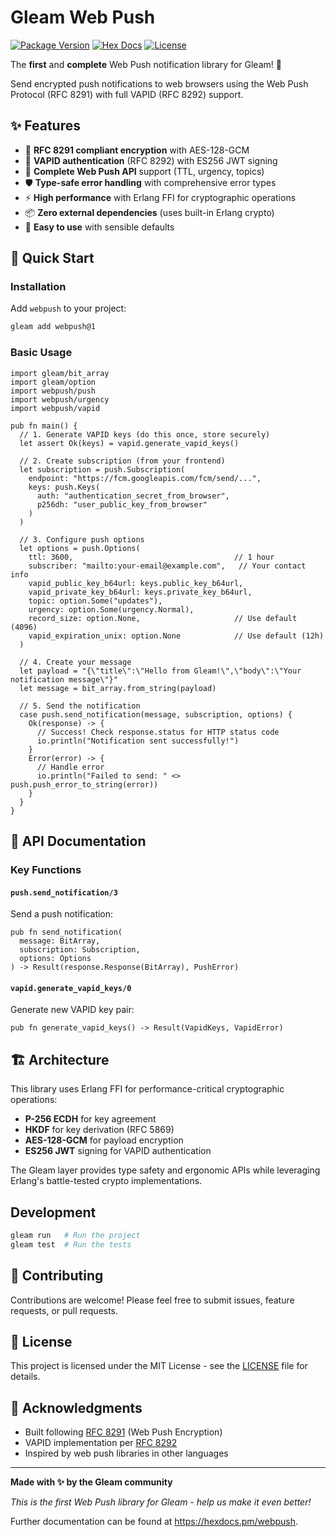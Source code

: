 # Gleam Web Push

[![Package Version](https://img.shields.io/hexpm/v/webpush)](https://hex.pm/packages/webpush)
[![Hex Docs](https://img.shields.io/badge/hex-docs-ffaff3)](https://hexdocs.pm/webpush/)
[![License](https://img.shields.io/hexpm/l/webpush.svg)](https://github.com/your-username/gleam_webpush/blob/main/LICENSE)

The **first** and **complete** Web Push notification library for Gleam! 🎉

Send encrypted push notifications to web browsers using the Web Push Protocol (RFC 8291) with full VAPID (RFC 8292) support.

## ✨ Features

- 🔐 **RFC 8291 compliant encryption** with AES-128-GCM
- 🔑 **VAPID authentication** (RFC 8292) with ES256 JWT signing
- 🎯 **Complete Web Push API** support (TTL, urgency, topics)
- 🛡️ **Type-safe error handling** with comprehensive error types
- ⚡ **High performance** with Erlang FFI for cryptographic operations
- 📦 **Zero external dependencies** (uses built-in Erlang crypto)
- 🔧 **Easy to use** with sensible defaults

## 🚀 Quick Start

### Installation

Add `webpush` to your project:

```sh
gleam add webpush@1
```

### Basic Usage

```gleam
import gleam/bit_array
import gleam/option
import webpush/push
import webpush/urgency
import webpush/vapid

pub fn main() {
  // 1. Generate VAPID keys (do this once, store securely)
  let assert Ok(keys) = vapid.generate_vapid_keys()
  
  // 2. Create subscription (from your frontend)
  let subscription = push.Subscription(
    endpoint: "https://fcm.googleapis.com/fcm/send/...",
    keys: push.Keys(
      auth: "authentication_secret_from_browser",
      p256dh: "user_public_key_from_browser"
    )
  )
  
  // 3. Configure push options
  let options = push.Options(
    ttl: 3600,                                    // 1 hour
    subscriber: "mailto:your-email@example.com",   // Your contact info
    vapid_public_key_b64url: keys.public_key_b64url,
    vapid_private_key_b64url: keys.private_key_b64url,
    topic: option.Some("updates"),
    urgency: option.Some(urgency.Normal),
    record_size: option.None,                     // Use default (4096)
    vapid_expiration_unix: option.None            // Use default (12h)
  )
  
  // 4. Create your message
  let payload = "{\"title\":\"Hello from Gleam!\",\"body\":\"Your notification message\"}"
  let message = bit_array.from_string(payload)
  
  // 5. Send the notification
  case push.send_notification(message, subscription, options) {
    Ok(response) -> {
      // Success! Check response.status for HTTP status code
      io.println("Notification sent successfully!")
    }
    Error(error) -> {
      // Handle error
      io.println("Failed to send: " <> push.push_error_to_string(error))
    }
  }
}
```

## 📖 API Documentation

### Key Functions

#### `push.send_notification/3`
Send a push notification:

```gleam
pub fn send_notification(
  message: BitArray,
  subscription: Subscription, 
  options: Options
) -> Result(response.Response(BitArray), PushError)
```

#### `vapid.generate_vapid_keys/0`
Generate new VAPID key pair:

```gleam
pub fn generate_vapid_keys() -> Result(VapidKeys, VapidError)
```

## 🏗️ Architecture

This library uses Erlang FFI for performance-critical cryptographic operations:

- **P-256 ECDH** for key agreement
- **HKDF** for key derivation (RFC 5869)
- **AES-128-GCM** for payload encryption
- **ES256 JWT** signing for VAPID authentication

The Gleam layer provides type safety and ergonomic APIs while leveraging Erlang's battle-tested crypto implementations.

## Development

```sh
gleam run   # Run the project
gleam test  # Run the tests
```

## 🤝 Contributing

Contributions are welcome! Please feel free to submit issues, feature requests, or pull requests.

## 📜 License

This project is licensed under the MIT License - see the [LICENSE](LICENSE) file for details.

## 🙏 Acknowledgments

- Built following [RFC 8291](https://tools.ietf.org/html/rfc8291) (Web Push Encryption)
- VAPID implementation per [RFC 8292](https://tools.ietf.org/html/rfc8292)
- Inspired by web push libraries in other languages

---

**Made with ✨ by the Gleam community**

*This is the first Web Push library for Gleam - help us make it even better!*

Further documentation can be found at <https://hexdocs.pm/webpush>.


